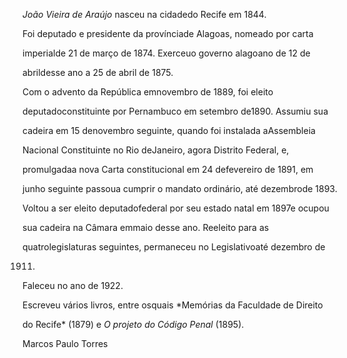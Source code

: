 

*João Vieira de Araújo* nasceu na cidadedo Recife em 1844.



Foi deputado e presidente da provínciade Alagoas, nomeado por carta

imperialde 21 de março de 1874. Exerceuo governo alagoano de 12 de

abrildesse ano a 25 de abril de 1875.



Com o advento da República emnovembro de 1889, foi eleito

deputadoconstituinte por Pernambuco em setembro de1890. Assumiu sua

cadeira em 15 denovembro seguinte, quando foi instalada aAssembleia

Nacional Constituinte no Rio deJaneiro, agora Distrito Federal, e,

promulgadaa nova Carta constitucional em 24 defevereiro de 1891, em

junho seguinte passoua cumprir o mandato ordinário, até dezembrode 1893.

Voltou a ser eleito deputadofederal por seu estado natal em 1897e ocupou

sua cadeira na Câmara emmaio desse ano. Reeleito para as

quatrolegislaturas seguintes, permaneceu no Legislativoaté dezembro de

1911.



Faleceu no ano de 1922.



Escreveu vários livros, entre osquais *Memórias da Faculdade de Direito

do Recife* (1879) e *O projeto do Código Penal* (1895).



Marcos Paulo Torres



